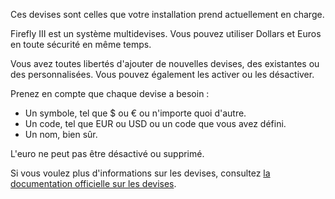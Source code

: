 Ces devises sont celles que votre installation prend actuellement en charge.

Firefly III est un système multidevises. Vous pouvez utiliser Dollars et Euros en toute sécurité en même temps.

Vous avez toutes libertés d'ajouter de nouvelles devises, des existantes ou des personnalisées. Vous pouvez également les activer ou les désactiver.

Prenez en compte que chaque devise a besoin :

- Un symbole, tel que $ ou € ou n'importe quoi d'autre.
- Un code, tel que EUR ou USD ou un code que vous avez défini.
- Un nom, bien sûr.

L'euro ne peut pas être désactivé ou supprimé.

Si vous voulez plus d'informations sur les devises, consultez [la documentation officielle sur les devises](https://firefly-iii.readthedocs.io/en/latest/concepts/currencies.html).